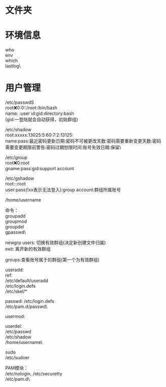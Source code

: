 # 文件夹

# 环境信息
who\
env\
which\
lastlog\

# 用户管理
/etc/passwdS\
root:x:0:0::/root:/bin/bash\
name: :user id:gid:directory:bash\
(gid:一登陆就会自动获得，初始群组)

/etc/shadow\
root:xxxxx:13025:5:60:7:2:13125:\
name:pass:最近密码更新日期:密码不可被更改天数:密码需要重新变更天数:密码需要变更期限前警告:密码过期恕限时间:账号失效日期:保留\

/etc/group\
root:x:0:root\
gname:pass:gid:support account

/etc/gshadow\
root:::root\
user:pass(!xx表示无法登入):group account:群组所属账号

/home/username

命令：\
groupadd\
groupmod\
groupdel\
gpasswd\

newgrp users: 切换有效群组(决定新创建文件归属)\
exit: 离开新的有效群组

groups:查看账号属于的群组(第一个为有效群组)

useradd:\
ref: \
/etc/default/useradd\
/etc/login.defs\
/etc/skel/*

passwd:
/etc/login.defs\
/etc/pam.d/passwd\

usermod:

userdel:\
/etc/passwd\
/etc/shadow\
/home/username\

sudo \
/etc/sudoer

PAM模块：\
/etc/nologin, /etc/securetty\
/etc/pam.d\
